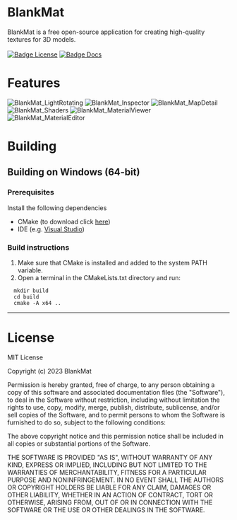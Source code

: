 # BlankMat
BlankMat is a free open-source application for creating high-quality textures for 3D models.<br/>
<br/>
[![Badge License]][License]
[![Badge Docs]](https://blankmat.github.io/BlankMat)

# Features
![BlankMat_LightRotating](https://github.com/BlankMat/BlankMat/assets/20149932/a0599365-fc92-4a6f-8d37-55a1fb0fe702)
![BlankMat_Inspector](https://github.com/BlankMat/BlankMat/assets/20149932/fccd081a-5c1b-41ef-9919-a80b2a134a50)
![BlankMat_MapDetail](https://github.com/BlankMat/BlankMat/assets/20149932/81f6131f-99a1-4e86-9f70-9ff5cda8720b)
![BlankMat_Shaders](https://github.com/BlankMat/BlankMat/assets/20149932/45cd061b-795f-48c4-829b-abc0a9f3b548)
![BlankMat_MaterialViewer](https://github.com/BlankMat/BlankMat/assets/20149932/5e5f9aac-898c-46ff-9608-d6eca1d10c8a)
![BlankMat_MaterialEditor](https://github.com/BlankMat/BlankMat/assets/20149932/4e79576f-a4b7-4323-8440-985a86c05f97)


# Building
## Building on Windows (64-bit)

### Prerequisites

Install the following dependencies

- CMake (to download click [here](https://cmake.org/download/))
- IDE (e.g. [Visual Studio](https://visualstudio.microsoft.com/vs/community/))

### Build instructions

1. Make sure that CMake is installed and added to the system PATH variable.
2. Open a terminal in the CMakeLists.txt directory and run:

```
  mkdir build
  cd build
  cmake -A x64 ..
```
---

# License
MIT License

Copyright (c) 2023 BlankMat

Permission is hereby granted, free of charge, to any person obtaining a copy
of this software and associated documentation files (the "Software"), to deal
in the Software without restriction, including without limitation the rights
to use, copy, modify, merge, publish, distribute, sublicense, and/or sell
copies of the Software, and to permit persons to whom the Software is
furnished to do so, subject to the following conditions:

The above copyright notice and this permission notice shall be included in all
copies or substantial portions of the Software.

THE SOFTWARE IS PROVIDED "AS IS", WITHOUT WARRANTY OF ANY KIND, EXPRESS OR
IMPLIED, INCLUDING BUT NOT LIMITED TO THE WARRANTIES OF MERCHANTABILITY,
FITNESS FOR A PARTICULAR PURPOSE AND NONINFRINGEMENT. IN NO EVENT SHALL THE
AUTHORS OR COPYRIGHT HOLDERS BE LIABLE FOR ANY CLAIM, DAMAGES OR OTHER
LIABILITY, WHETHER IN AN ACTION OF CONTRACT, TORT OR OTHERWISE, ARISING FROM,
OUT OF OR IN CONNECTION WITH THE SOFTWARE OR THE USE OR OTHER DEALINGS IN THE
SOFTWARE.

<!---------------------------------[ Badges ]---------------------------------->
[License]: LICENSE
[Badge License]: https://img.shields.io/badge/License-MIT-ae6c18.svg
[Badge Docs]: https://img.shields.io/badge/Documentation-ae6c18.svg
